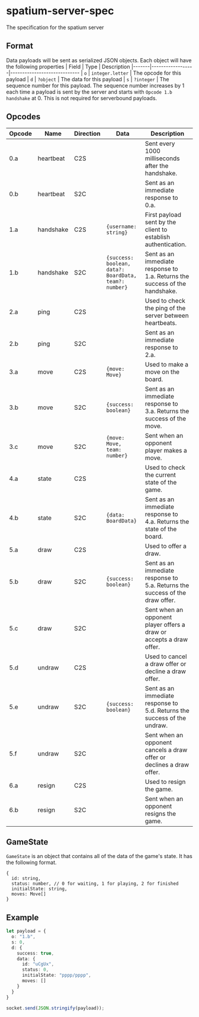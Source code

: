 # spatium-server-spec
The specification for the spatium server

## Format
Data payloads will be sent as serialized JSON objects.
Each object will have the following properties
| Field | Type             | Description
|-------|------------------|-----------------------------
| `o`   | `integer.letter` | The opcode for this payload
| `d`   | `?object`        | The data for this payload
| `s`   | `?integer`       | The sequence number for this payload. The sequence number increases by 1 each time a payload is sent by the server and starts with `Opcode 1.b handshake` at 0. This is not required for serverbound payloads.

## Opcodes
| Opcode | Name      | Direction | Data                                                    | Description                                                                  |
| ------ | --------- | --------- | ------------------------------------------------------- | ---------------------------------------------------------------------------- |
| 0.a    | heartbeat | C2S       |                                                         | Sent every 1000 milliseconds after the handshake.                            |
| 0.b    | heartbeat | S2C       |                                                         | Sent as an immediate response to 0.a.                                        |
| 1.a    | handshake | C2S       | `{username: string}`                                    | First payload sent by the client to establish authentication.                |
| 1.b    | handshake | S2C       | `{success: boolean, data?: BoardData, team?: number}`   | Sent as an immediate response to 1.a. Returns the success of the handshake.  |
| 2.a    | ping      | C2S       |                                                         | Used to check the ping of the server between heartbeats.                     |
| 2.b    | ping      | S2C       |                                                         | Sent as an immediate response to 2.a.                                        |
| 3.a    | move      | C2S       | `{move: Move}`                                          | Used to make a move on the board.                                            |
| 3.b    | move      | S2C       | `{success: boolean}`                                    | Sent as an immediate response to 3.a. Returns the success of the move.       |
| 3.c    | move      | S2C       | `{move: Move, team: number}`                            | Sent when an opponent player makes a move.                                   |
| 4.a    | state     | C2S       |                                                         | Used to check the current state of the game.                                 |
| 4.b    | state     | S2C       | `{data: BoardData}`                                     | Sent as an immediate response to 4.a. Returns the state of the board.        |
| 5.a    | draw      | C2S       |                                                         | Used to offer a draw.                                                        |
| 5.b    | draw      | S2C       | `{success: boolean}`                                    | Sent as an immediate response to 5.a. Returns the success of the draw offer. |
| 5.c    | draw      | S2C       |                                                         | Sent when an opponent player offers a draw or accepts a draw offer.          |
| 5.d    | undraw    | C2S       |                                                         | Used to cancel a draw offer or decline a draw offer.                         |
| 5.e    | undraw    | S2C       | `{success: boolean}`                                    | Sent as an immediate response to 5.d. Returns the success of the undraw.     |
| 5.f    | undraw    | S2C       |                                                         | Sent when an opponent cancels a draw offer or declines a draw offer.         |
| 6.a    | resign    | C2S       |                                                         | Used to resign the game.                                                     |
| 6.b    | resign    | S2C       |                                                         | Sent when an opponent resigns the game.                                      |

## GameState
`GameState` is an object that contains all of the data of the game's state. It has the following format.
```
{
  id: string,
  status: number, // 0 for waiting, 1 for playing, 2 for finished
  initialState: string,
  moves: Move[]
}
```

## Example
```ts
let payload = {
  o: "1.b",
  s: 0,
  d: {
    success: true,
    data: {
      id: "uCgUx",
      status: 0,
      initialState: "pppp/pppp",
      moves: []
    }
  }
}

socket.send(JSON.stringify(payload));
```

